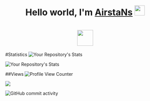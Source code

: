 <h1 align="center">Hello world, I'm <a href="https://github.com/AirstaNs" target="_blank">AirstaNs</a> 
<img src="https://github.com/blackcater/blackcater/raw/main/images/Hi.gif" height="32"/></h1>

<h1 align="center"></a> 
<img src="https://readme-typing-svg.herokuapp.com?duration=4000&color=0770FFFD&background=FFE747&center=%D0%B8%D1%81%D1%82%D0%B8%D0%BD%D0%BD%D1%8B%D0%B9&vCenter=%D0%B8%D1%81%D1%82%D0%B8%D0%BD%D0%BD%D1%8B%D0%B9&multiline=true&lines=Applied+Computer+Science+Student" height="50"/></h1>

#Statistics
![Your Repository's Stats](https://github-readme-stats.vercel.app/api?username=AirstaNs&show_icons=true&theme=dracula)

![Your Repository's Stats](https://github-readme-stats.vercel.app/api/top-langs/?username=AirstaNs&theme=dracula)

##Views
![Profile View Counter](https://komarev.com/ghpvc/?username=AirstaNs)


![](https://img.shields.io/badge/java%20-11-orange)

![GitHub commit activity](https://img.shields.io/github/commit-activity/Balandina-o/kyrsovaya2?color=d)
<!--
**AirstaNs/AirstaNs** is a ✨ _special_ ✨ repository because its `README.md` (this file) appears on your GitHub profile.

Here are some ideas to get you started:

- 🔭 I’m currently working on ...
- 🌱 I’m currently learning ...
- 👯 I’m looking to collaborate on ...
- 🤔 I’m looking for help with ...
- 💬 Ask me about ...
- 📫 How to reach me: ...
- 😄 Pronouns: ...
- ⚡ Fun fact: ...
-->
